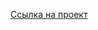 [Ссылка на проект](https://azure-calcium-178.notion.site/1-2-510462cadb5e4eaeb65d6dc1f00a2a6f?pvs=4)
